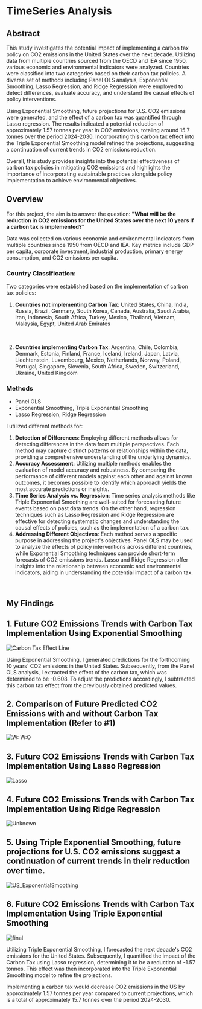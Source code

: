 # TimeSeries Analysis 


## Abstract 
This study investigates the potential impact of implementing a carbon tax policy on CO2 emissions in the United States over the next decade. Utilizing data from multiple countries sourced from the OECD and IEA since 1950, various economic and environmental indicators were analyzed. Countries were classified into two categories based on their carbon tax policies. A diverse set of methods including Panel OLS analysis, Exponential Smoothing, Lasso Regression, and Ridge Regression were employed to detect differences, evaluate accuracy, and understand the causal effects of policy interventions.

Using Exponential Smoothing, future projections for U.S. CO2 emissions were generated, and the effect of a carbon tax was quantified through Lasso regression. The results indicated a potential reduction of approximately 1.57 tonnes per year in CO2 emissions, totaling around 15.7 tonnes over the period 2024-2030. Incorporating this carbon tax effect into the Triple Exponential Smoothing model refined the projections, suggesting a continuation of current trends in CO2 emissions reduction.

Overall, this study provides insights into the potential effectiveness of carbon tax policies in mitigating CO2 emissions and highlights the importance of incorporating sustainable practices alongside policy implementation to achieve environmental objectives.


## Overview
For this project, the aim is to answer the question: **"What will be the reduction in CO2 emissions for the United States over the next 10 years if a carbon tax is implemented?"**

Data was collected on various economic and environmental indicators from multiple countries since 1950 from OECD and IEA. Key metrics include GDP per capita, corporate investment, industrial production, primary energy consumption, and CO2 emissions per capita.

### Country Classification:
Two categories were established based on the implementation of carbon tax policies:
<br>
1. **Countries not implementing Carbon Tax**:
United States, China, India, Russia, Brazil, Germany, South Korea, Canada, Australia, Saudi Arabia, Iran, Indonesia, South Africa, Turkey, Mexico, Thailand, Vietnam, Malaysia, Egypt, United Arab Emirates

<br>

2. **Countries implementing Carbon Tax**:
Argentina, Chile, Colombia, Denmark, Estonia, Finland, France, Iceland, Ireland, Japan, Latvia, Liechtenstein, Luxembourg, Mexico, Netherlands, Norway, Poland, Portugal, Singapore, Slovenia, South Africa, Sweden, Switzerland, Ukraine, United Kingdom


### Methods 
- Panel OLS
- Exponential Smoothing, Triple Exponential Smoothing
- Lasso Regression, Ridge Regression

I utilized different methods for: 
1. **Detection of Differences**: Employing different methods allows for detecting differences in the data from multiple perspectives. Each method may capture distinct patterns or relationships within the data, providing a comprehensive understanding of the underlying dynamics.
2. **Accuracy Assessment**: Utilizing multiple methods enables the evaluation of model accuracy and robustness. By comparing the performance of different models against each other and against known outcomes, it becomes possible to identify which approach yields the most accurate predictions or insights.
3. **Time Series Analysis vs. Regression**: Time series analysis methods like Triple Exponential Smoothing are well-suited for forecasting future events based on past data trends. On the other hand, regression techniques such as Lasso Regression and Ridge Regression are effective for detecting systematic changes and understanding the causal effects of policies, such as the implementation of a carbon tax.
4. **Addressing Different Objectives**: Each method serves a specific purpose in addressing the project's objectives. Panel OLS may be used to analyze the effects of policy interventions across different countries, while Exponential Smoothing techniques can provide short-term forecasts of CO2 emissions trends. Lasso and Ridge Regression offer insights into the relationship between economic and environmental indicators, aiding in understanding the potential impact of a carbon tax.
<br>

## My Findings

## 1. Future CO2 Emissions Trends with Carbon Tax Implementation Using Exponential Smoothing 
![Carbon Tax Effect Line](https://github.com/yejipark0514/TimeSeriesAnalysis_CO2/assets/97747420/99aa4c2e-63df-4ab5-b802-ad12f77c95fd)

Using Exponential Smoothing, I generated predictions for the forthcoming 10 years' CO2 emissions in the United States. Subsequently, from the Panel OLS analysis, I extracted the effect of the carbon tax, which was determined to be -0.608. To adjust the predictions accordingly, I subtracted this carbon tax effect from the previously obtained predicted values.



## 2. Comparison of Future Predicted CO2 Emissions with and without Carbon Tax Implementation (Refer to #1) 

![W:   W:O](https://github.com/yejipark0514/TimeSeriesAnalysis_CO2/assets/97747420/4372ae7d-00fc-421c-b384-7af845e90ed5)


## 3. Future CO2 Emissions Trends with Carbon Tax Implementation Using Lasso Regression

![Lasso](https://github.com/yejipark0514/TimeSeriesAnalysis_CO2/assets/97747420/2cebee79-b506-48d4-a1cb-3260caa0cfc6)


## 4. Future CO2 Emissions Trends with Carbon Tax Implementation Using Ridge Regression

![Unknown](https://github.com/yejipark0514/TimeSeriesAnalysis_CO2/assets/97747420/ac88be8a-8c59-4be6-9a56-b727a751d7f1)


## 5. Using Triple Exponential Smoothing, future projections for U.S. CO2 emissions suggest a continuation of current trends in their reduction over time.
![US_ExponentialSmoothing](https://github.com/yejipark0514/TimeSeriesAnalysis_CO2/assets/97747420/c3270ae9-43d6-48e0-812b-46cd76cc3505)


## 6. Future CO2 Emissions Trends with Carbon Tax Implementation Using Triple Exponential Smoothing
![final](https://github.com/yejipark0514/TimeSeriesAnalysis_CO2/assets/97747420/0652b9e8-ef4f-4449-a735-b40620d15768)

Utilizing Triple Exponential Smoothing, I forecasted the next decade's CO2 emissions for the United States. Subsequently, I quantified the impact of the Carbon Tax using Lasso regression, determining it to be a reduction of -1.57 tonnes. This effect was then incorporated into the Triple Exponential Smoothing model to refine the projections.

Implementing a carbon tax would decrease CO2 emissions in the US by approximately 1.57 tonnes per year compared to current projections, which is a total of approximately 15.7 tonnes over the period 2024-2030.


